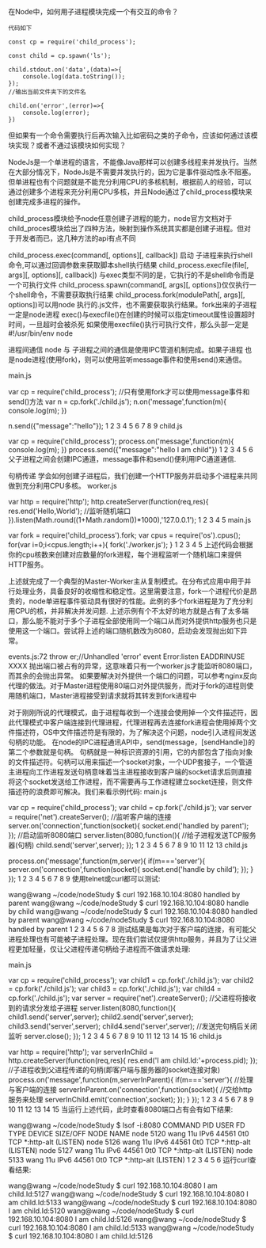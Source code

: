 在Node中，如何用子进程模块完成一个有交互的命令？

    代码如下

    const cp = require('child_process');

    const child = cp.spawn('ls');

    child.stdout.on('data',(data)=>{
        console.log(data.toString());
    });
    //输出当前文件夹下的文件名

    child.on('error',(error)=>{
        console.log(error);
    })

但如果有一个命令需要执行后再次输入比如密码之类的子命令，应该如何通过该模块实现？或者不通过该模块如何实现？


NodeJs是一个单进程的语言，不能像Java那样可以创建多线程来并发执行。当然在大部分情况下，NodeJs是不需要并发执行的，因为它是事件驱动性永不阻塞。但单进程也有个问题就是不能充分利用CPU的多核机制，根据前人的经验，可以通过创建多个进程来充分利用CPU多核，并且Node通过了child_process模块来创建完成多进程的操作。

child_process模块给予node任意创建子进程的能力，node官方文档对于child_proces模块给出了四种方法，映射到操作系统其实都是创建子进程。但对于开发者而已，这几种方法的api有点不同


child_process.exec(command[, options][, callback]) 启动 
子进程来执行shell命令,可以通过回调参数来获取脚本shell执行结果
child_process.execfile(file[, args][, options][, callback]) 
与exec类型不同的是，它执行的不是shell命令而是一个可执行文件
child_process.spawn(command[, args][, options])仅仅执行一个shell命令，不需要获取执行结果
child_process.fork(modulePath[, args][, options])可以用node 
执行的.js文件，也不需要获取执行结果。fork出来的子进程一定是node进程
exec()与execfile()在创建的时候可以指定timeout属性设置超时时间，一旦超时会被杀死 
如果使用execfile()执行可执行文件，那么头部一定是#!/usr/bin/env node

进程间通信
node 与 子进程之间的通信是使用IPC管道机制完成。如果子进程 
也是node进程(使用fork)，则可以使用监听message事件和使用send()来通信。

main.js

var cp = require('child_process');
//只有使用fork才可以使用message事件和send()方法
var n = cp.fork('./child.js');
n.on('message',function(m){
  console.log(m);
})

n.send({"message":"hello"});
1
2
3
4
5
6
7
8
9
child.js

var cp = require('child_process');
process.on('message',function(m){
 console.log(m);
})
process.send({"message":"hello I am child"})
1
2
3
4
5
6
父子进程之间会创建IPC通道，message事件和send()便利用IPC通道通信.

句柄传递
学会如何创建子进程后，我们创建一个HTTP服务并启动多个进程来共同 
做到充分利用CPU多核。 
worker.js

var http = require('http');
http.createServer(function(req,res){
  res.end('Hello,World');
  //监听随机端口
}).listen(Math.round((1+Math.random())*1000),'127.0.0.1');
1
2
3
4
5
main.js

var fork = require('child_process').fork;
var cpus = require('os').cpus();
for(var i=0;i<cpus.length;i++){
  fork('./worker.js');
}
1
2
3
4
5
上述代码会根据你的cpu核数来创建对应数量的fork进程，每个进程监听一个随机端口来提供HTTP服务。

上述就完成了一个典型的Master-Worker主从复制模式。在分布式应用中用于并行处理业务，具备良好的收缩性和稳定性。这里需要注意，fork一个进程代价是昂贵的，node单进程事件驱动具有很好的性能。此例的多个fork进程是为了充分利用CPU的核，并非解决并发问题. 
上述示例有个不太好的地方就是占有了太多端口，那么能不能对于多个子进程全部使用同一个端口从而对外提供http服务也只是使用这一个端口。尝试将上述的端口随机数改为8080，启动会发现抛出如下异常。

events.js:72
        throw er;//Unhandled 'error' event
Error:listen EADDRINUSE
XXXX
抛出端口被占有的异常，这意味着只有一个worker.js才能监听8080端口，而其余的会抛出异常。 
如果要解决对外提供一个端口的问题，可以参考nginx反向代理的做法。对于Master进程使用80端口对外提供服务，而对于fork的进程则使用随机端口，Master进程接受到请求就将其转发到fork进程中

对于刚刚所说的代理模式，由于进程每收到一个连接会使用掉一个文件描述符，因此代理模式中客户端连接到代理进程，代理进程再去连接fork进程会使用掉两个文件描述符，OS中文件描述符是有限的，为了解决这个问题，node引入进程间发送句柄的功能。 
在node的IPC进程通讯API中，send(message，[sendHandle])的第二个参数就是句柄。 
句柄就是一种标识资源的引用，它的内部包含了指向对象的文件描述符。句柄可以用来描述一个socket对象，一个UDP套接子，一个管道 
主进程向工作进程发送句柄意味着当主进程接收到客户端的socket请求后则直接将这个socket发送给工作进程，而不需要再与工作进程建立socket连接，则文件描述符的浪费即可解决。我们来看示例代码: 
main.js

var cp = require('child_process');
var child = cp.fork('./child.js');
var server = require('net').createServer();
//监听客户端的连接
server.on('connection',function(socket){
  socket.end('handled by parent');
});
//启动监听8080端口
server.listen(8080,function(){
//给子进程发送TCP服务器(句柄)
  child.send('server',server);
});
1
2
3
4
5
6
7
8
9
10
11
12
13
child.js


process.on('message',function(m,server){
  if(m==='server'){
    server.on('connection',function(socket){
      socket.end('handle by child');
    });
  }
});
1
2
3
4
5
6
7
8
9
使用telnet或curl都可以测试:

wang@wang ~/code/nodeStudy $ curl 192.168.10.104:8080
handled by parent
wang@wang ~/code/nodeStudy $ curl 192.168.10.104:8080
handle by child
wang@wang ~/code/nodeStudy $ curl 192.168.10.104:8080
handled by parent
wang@wang ~/code/nodeStudy $ curl 192.168.10.104:8080
handled by parent
1
2
3
4
5
6
7
8
测试结果是每次对于客户端的连接，有可能父进程处理也有可能被子进程处理。现在我们尝试仅提供http服务，并且为了让父进程更加轻量，仅让父进程传递句柄给子进程而不做请求处理:

main.js

var cp = require('child_process');
var child1 = cp.fork('./child.js');
var child2 = cp.fork('./child.js');
var child3 = cp.fork('./child.js');
var child4 = cp.fork('./child.js');
var server = require('net').createServer();
//父进程将接收到的请求分发给子进程
server.listen(8080,function(){
  child1.send('server',server);
  child2.send('server',server);
  child3.send('server',server);
  child4.send('server',server);
  //发送完句柄后关闭监听
  server.close();
});
1
2
3
4
5
6
7
8
9
10
11
12
13
14
15
16
child.js

var http = require('http');
var serverInChild = http.createServer(function(req,res){
 res.end('I am child.Id:'+process.pid);
});
//子进程收到父进程传递的句柄(即客户端与服务器的socket连接对象)
process.on('message',function(m,serverInParent){
  if(m==='server'){
    //处理与客户端的连接
    serverInParent.on('connection',function(socket){
      //交给http服务来处理
      serverInChild.emit('connection',socket);
    });
  }
});
1
2
3
4
5
6
7
8
9
10
11
12
13
14
15
当运行上述代码，此时查看8080端口占有会有如下结果:

wang@wang ~/code/nodeStudy $ lsof -i:8080
COMMAND  PID USER   FD   TYPE DEVICE SIZE/OFF NODE NAME
node    5120 wang   11u  IPv6  44561      0t0  TCP *:http-alt (LISTEN)
node    5126 wang   11u  IPv6  44561      0t0  TCP *:http-alt (LISTEN)
node    5127 wang   11u  IPv6  44561      0t0  TCP *:http-alt (LISTEN)
node    5133 wang   11u  IPv6  44561      0t0  TCP *:http-alt (LISTEN)
1
2
3
4
5
6
运行curl查看结果:


wang@wang ~/code/nodeStudy $ curl 192.168.10.104:8080
I am child.Id:5127
wang@wang ~/code/nodeStudy $ curl 192.168.10.104:8080
I am child.Id:5133
wang@wang ~/code/nodeStudy $ curl 192.168.10.104:8080
I am child.Id:5120
wang@wang ~/code/nodeStudy $ curl 192.168.10.104:8080
I am child.Id:5126
wang@wang ~/code/nodeStudy $ curl 192.168.10.104:8080
I am child.Id:5133
wang@wang ~/code/nodeStudy $ curl 192.168.10.104:8080
I am child.Id:5126